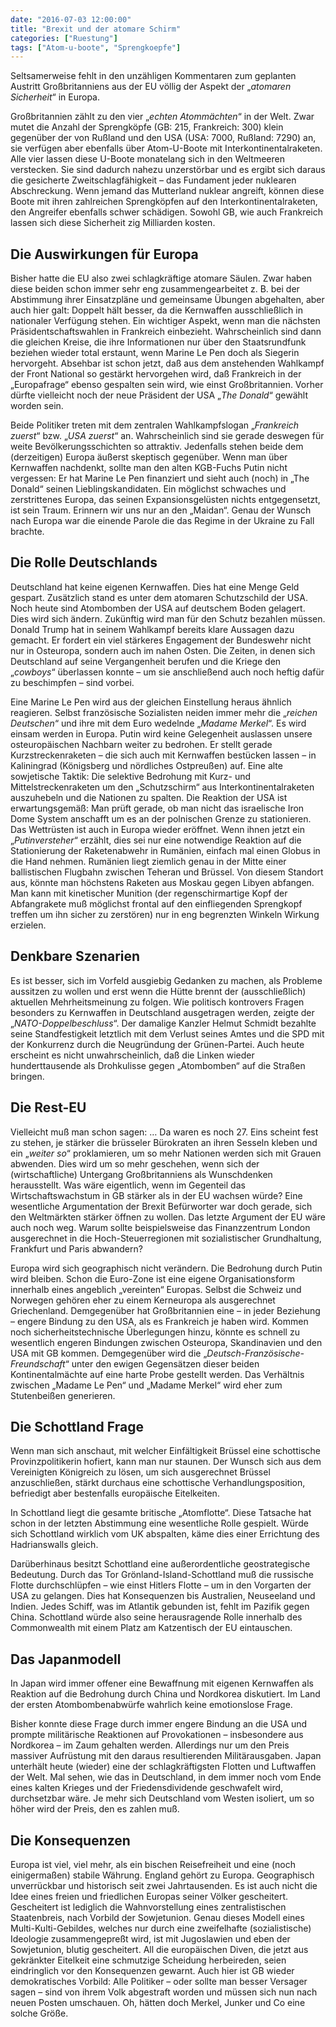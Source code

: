 ```yaml
---
date: "2016-07-03 12:00:00"
title: "Brexit und der atomare Schirm"
categories: ["Ruestung"]
tags: ["Atom-u-boote", "Sprengkoepfe"]
---
```


Seltsamerweise fehlt in den unzähligen Kommentaren zum geplanten Austritt Großbritanniens aus der EU völlig der Aspekt der „_atomaren Sicherheit_“ in Europa.

Großbritannien zählt zu den vier „_echten Atommächten_“ in der Welt. Zwar mutet die Anzahl der Sprengköpfe (GB: 215, Frankreich: 300) klein gegenüber der von Rußland und den USA (USA: 7000, Rußland: 7290) an, sie verfügen aber ebenfalls über Atom-U-Boote mit Interkontinentalraketen. Alle vier lassen diese U-Boote monatelang sich in den Weltmeeren verstecken. Sie sind dadurch nahezu unzerstörbar und es ergibt sich daraus die gesicherte Zweitschlagfähigkeit – das Fundament jeder nuklearen Abschreckung. Wenn jemand das Mutterland nuklear angreift, können diese Boote mit ihren zahlreichen Sprengköpfen auf den Interkontinentalraketen, den Angreifer ebenfalls schwer schädigen. Sowohl GB, wie auch Frankreich lassen sich diese Sicherheit zig Milliarden kosten.


## Die Auswirkungen für Europa

Bisher hatte die EU also zwei schlagkräftige atomare Säulen. Zwar haben diese beiden schon immer sehr eng zusammengearbeitet z. B. bei der Abstimmung ihrer Einsatzpläne und gemeinsame Übungen abgehalten, aber auch hier galt: Doppelt hält besser, da die Kernwaffen ausschließlich in nationaler Verfügung stehen. Ein wichtiger Aspekt, wenn man die nächsten Präsidentschaftswahlen in Frankreich einbezieht. Wahrscheinlich sind dann die gleichen Kreise, die ihre Informationen nur über den Staatsrundfunk beziehen wieder total erstaunt, wenn Marine Le Pen doch als Siegerin hervorgeht. Absehbar ist schon jetzt, daß aus dem anstehenden Wahlkampf der Front National so gestärkt hervorgehen wird, daß Frankreich in der „Europafrage“ ebenso gespalten sein wird, wie einst Großbritannien. Vorher dürfte vielleicht noch der neue Präsident der USA „_The Donald_“ gewählt worden sein.

Beide Politiker treten mit dem zentralen Wahlkampfslogan „_Frankreich zuerst_“ bzw. „_USA zuerst_“ an. Wahrscheinlich sind sie gerade deswegen für weite Bevölkerungsschichten so attraktiv. Jedenfalls stehen beide dem (derzeitigen) Europa äußerst skeptisch gegenüber. Wenn man über Kernwaffen nachdenkt, sollte man den alten KGB-Fuchs Putin nicht vergessen: Er hat Marine Le Pen finanziert und sieht auch (noch) in „The Donald“ seinen Lieblingskandidaten. Ein möglichst schwaches und zerstrittenes Europa, das seinen Expansionsgelüsten nichts entgegensetzt, ist sein Traum. Erinnern wir uns nur an den „Maidan“. Genau der Wunsch nach Europa war die einende Parole die das Regime in der Ukraine zu Fall brachte.


## Die Rolle Deutschlands

Deutschland hat keine eigenen Kernwaffen. Dies hat eine Menge Geld gespart. Zusätzlich stand es unter dem atomaren Schutzschild der USA. Noch heute sind Atombomben der USA auf deutschem Boden gelagert. Dies wird sich ändern. Zukünftig wird man für den Schutz bezahlen müssen. Donald Trump hat in seinem Wahlkampf bereits klare Aussagen dazu gemacht. Er fordert ein viel stärkeres Engagement der Bundeswehr nicht nur in Osteuropa, sondern auch im nahen Osten. Die Zeiten, in denen sich Deutschland auf seine Vergangenheit berufen und die Kriege den „_cowboys_“ überlassen konnte – um sie anschließend auch noch heftig dafür zu beschimpfen – sind vorbei.

Eine Marine Le Pen wird aus der gleichen Einstellung heraus ähnlich reagieren. Selbst französische Sozialisten neiden immer mehr die „_reichen Deutschen_“ und ihre mit dem Euro wedelnde „_Madame Merkel_“. Es wird einsam werden in Europa. Putin wird keine Gelegenheit auslassen unsere osteuropäischen Nachbarn weiter zu bedrohen. Er stellt gerade Kurzstreckenraketen – die sich auch mit Kernwaffen bestücken lassen – in Kaliningrad (Königsberg und nördliches Ostpreußen) auf. Eine alte sowjetische Taktik: Die selektive Bedrohung mit Kurz- und Mittelstreckenraketen um den „Schutzschirm“ aus Interkontinentalraketen auszuhebeln und die Nationen zu spalten. Die Reaktion der USA ist erwartungsgemäß: Man prüft gerade, ob man nicht das israelische Iron Dome System anschafft um es an der polnischen Grenze zu stationieren. Das Wettrüsten ist auch in Europa wieder eröffnet. Wenn ihnen jetzt ein „_Putinversteher_“ erzählt, dies sei nur eine notwendige Reaktion auf die Stationierung der Raketenabwehr in Rumänien, einfach mal einen Globus in die Hand nehmen. Rumänien liegt ziemlich genau in der Mitte einer ballistischen Flugbahn zwischen Teheran und Brüssel. Von diesem Standort aus, könnte man höchstens Raketen aus Moskau gegen Libyen abfangen. Man kann mit kinetischer Munition (der regenschirmartige Kopf der Abfangrakete muß möglichst frontal auf den einfliegenden Sprengkopf treffen um ihn sicher zu zerstören) nur in eng begrenzten Winkeln Wirkung erzielen.


## Denkbare Szenarien

Es ist besser, sich im Vorfeld ausgiebig Gedanken zu machen, als Probleme aussitzen zu wollen und erst wenn die Hütte brennt der (ausschließlich) aktuellen Mehrheitsmeinung zu folgen. Wie politisch kontrovers Fragen besonders zu Kernwaffen in Deutschland ausgetragen werden, zeigte der „_NATO-Doppelbeschluss_“. Der damalige Kanzler Helmut Schmidt bezahlte seine Standfestigkeit letztlich mit dem Verlust seines Amtes und die SPD mit der Konkurrenz durch die Neugründung der Grünen-Partei. Auch heute erscheint es nicht unwahrscheinlich, daß die Linken wieder hunderttausende als Drohkulisse gegen „Atombomben“ auf die Straßen bringen.


## Die Rest-EU

Vielleicht muß man schon sagen: … Da waren es noch 27. Eins scheint fest zu stehen, je stärker die brüsseler Bürokraten an ihren Sesseln kleben und ein „_weiter so_“ proklamieren, um so mehr Nationen werden sich mit Grauen abwenden. Dies wird um so mehr geschehen, wenn sich der (wirtschaftliche) Untergang Großbritanniens als Wunschdenken herausstellt. Was wäre eigentlich, wenn im Gegenteil das Wirtschaftswachstum in GB stärker als in der EU wachsen würde? Eine wesentliche Argumentation der Brexit Befürworter war doch gerade, sich den Weltmärkten stärker öffnen zu wollen. Das letzte Argument der EU wäre auch noch weg. Warum sollte beispielsweise das Finanzzentrum London ausgerechnet in die Hoch-Steuerregionen mit sozialistischer Grundhaltung, Frankfurt und Paris abwandern?

Europa wird sich geographisch nicht verändern. Die Bedrohung durch Putin wird bleiben. Schon die Euro-Zone ist eine eigene Organisationsform innerhalb eines angeblich „vereinten“ Europas. Selbst die Schweiz und Norwegen gehören eher zu einem Kerneuropa als ausgerechnet Griechenland. Demgegenüber hat Großbritannien eine – in jeder Beziehung – engere Bindung zu den USA, als es Frankreich je haben wird. Kommen noch sicherheitstechnische Überlegungen hinzu, könnte es schnell zu wesentlich engeren Bindungen zwischen Osteuropa, Skandinavien und den USA mit GB kommen. Demgegenüber wird die „_Deutsch-Französische-Freundschaft_“ unter den ewigen Gegensätzen dieser beiden Kontinentalmächte auf eine harte Probe gestellt werden. Das Verhältnis zwischen „Madame Le Pen“ und „Madame Merkel“ wird eher zum Stutenbeißen generieren.


## Die Schottland Frage

Wenn man sich anschaut, mit welcher Einfältigkeit Brüssel eine schottische Provinzpolitikerin hofiert, kann man nur staunen. Der Wunsch sich aus dem Vereinigten Königreich zu lösen, um sich ausgerechnet Brüssel anzuschließen, stärkt durchaus eine schottische Verhandlungsposition, befriedigt aber bestenfalls europäische Eitelkeiten.

In Schottland liegt die gesamte britische „Atomflotte“. Diese Tatsache hat schon in der letzten Abstimmung eine wesentliche Rolle gespielt. Würde sich Schottland wirklich vom UK abspalten, käme dies einer Errichtung des Hadrianswalls gleich.

Darüberhinaus besitzt Schottland eine außerordentliche geostrategische Bedeutung. Durch das Tor Grönland-Island-Schottland muß die russische Flotte durchschlüpfen – wie einst Hitlers Flotte – um in den Vorgarten der USA zu gelangen. Dies hat Konsequenzen bis Australien, Neuseeland und Indien. Jedes Schiff, was im Atlantik gebunden ist, fehlt im Pazifik gegen China. Schottland würde also seine herausragende Rolle innerhalb des Commonwealth mit einem Platz am Katzentisch der EU eintauschen.


## Das Japanmodell

In Japan wird immer offener eine Bewaffnung mit eigenen Kernwaffen als Reaktion auf die Bedrohung durch China und Nordkorea diskutiert. Im Land der ersten Atombombenabwürfe wahrlich keine emotionslose Frage.

Bisher konnte diese Frage durch immer engere Bindung an die USA und prompte militärische Reaktionen auf Provokationen – insbesondere aus Nordkorea – im Zaum gehalten werden. Allerdings nur um den Preis massiver Aufrüstung mit den daraus resultierenden Militärausgaben. Japan unterhält heute (wieder) eine der schlagkräftigsten Flotten und Luftwaffen der Welt. Mal sehen, wie das in Deutschland, in dem immer noch vom Ende eines kalten Krieges und der Friedensdividende geschwafelt wird, durchsetzbar wäre. Je mehr sich Deutschland vom Westen isoliert, um so höher wird der Preis, den es zahlen muß.


## Die Konsequenzen

Europa ist viel, viel mehr, als ein bischen Reisefreiheit und eine (noch einigermaßen) stabile Währung. England gehört zu Europa. Geographisch unverrückbar und historisch seit zwei Jahrtausenden. Es ist auch nicht die Idee eines freien und friedlichen Europas seiner Völker gescheitert. Gescheitert ist lediglich die Wahnvorstellung eines zentralistischen Staatenbreis, nach Vorbild der Sowjetunion. Genau dieses Modell eines Multi-Kulti-Gebildes, welches nur durch eine zweifelhafte (sozialistische) Ideologie zusammengepreßt wird, ist mit Jugoslawien und eben der Sowjetunion, blutig gescheitert. All die europäischen Diven, die jetzt aus gekränkter Eitelkeit eine schmutzige Scheidung herbeireden, seien eindringlich vor den Konsequenzen gewarnt. Auch hier ist GB wieder demokratisches Vorbild: Alle Politiker – oder sollte man besser Versager sagen – sind von ihrem Volk abgestraft worden und müssen sich nun nach neuen Posten umschauen. Oh, hätten doch Merkel, Junker und Co eine solche Größe.


